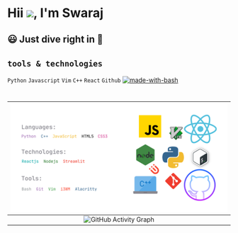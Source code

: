 # Hii <img src="https://github.com/TheDudeThatCode/TheDudeThatCode/blob/master/Assets/Hi.gif" width="29px">, I'm Swaraj
## 😃 Just dive right in 🙌
## `tools & technologies`
`Python` `Javascript` `Vim` `C++` `React` `Github` [![made-with-bash](https://img.shields.io/badge/Bash-1f425f.svg)](https://www.gnu.org/software/bash/)

<!-- ![tools&technologies](https://github.com/swarajspatil158/swarajspatil158/blob/main/space-monsters%20(1).gif?raw=true) -->

#
 <img src="https://github.com/swarajspatil158/swarajspatil158/blob/main/space-monsters.png">            | 
:-------------------------:|
 |![GitHub Activity Graph](https://activity-graph.herokuapp.com/graph?username=swarajspatil158) 


